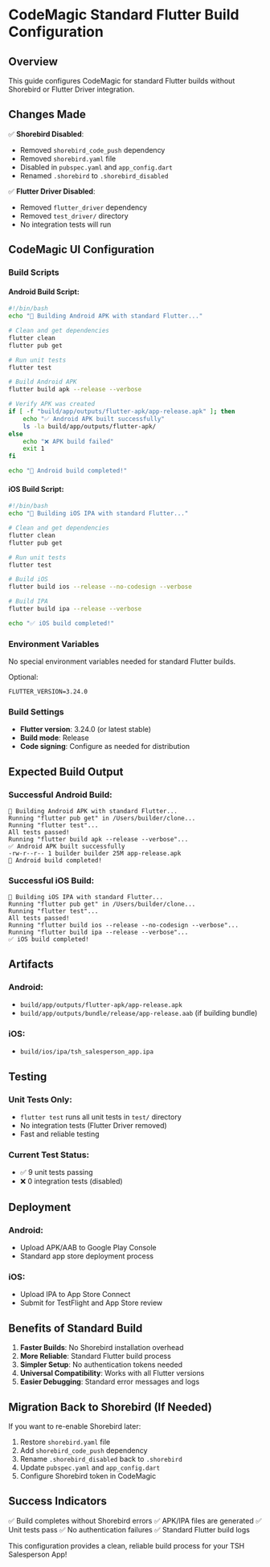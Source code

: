 # CodeMagic Standard Flutter Build Configuration

## Overview
This guide configures CodeMagic for standard Flutter builds without Shorebird or Flutter Driver integration.

## Changes Made
✅ **Shorebird Disabled**:
- Removed `shorebird_code_push` dependency
- Removed `shorebird.yaml` file
- Disabled in `pubspec.yaml` and `app_config.dart`
- Renamed `.shorebird` to `.shorebird_disabled`

✅ **Flutter Driver Disabled**:
- Removed `flutter_driver` dependency
- Removed `test_driver/` directory
- No integration tests will run

## CodeMagic UI Configuration

### **Build Scripts**

#### **Android Build Script:**
```bash
#!/bin/bash
echo "🤖 Building Android APK with standard Flutter..."

# Clean and get dependencies
flutter clean
flutter pub get

# Run unit tests
flutter test

# Build Android APK
flutter build apk --release --verbose

# Verify APK was created
if [ -f "build/app/outputs/flutter-apk/app-release.apk" ]; then
    echo "✅ Android APK built successfully"
    ls -la build/app/outputs/flutter-apk/
else
    echo "❌ APK build failed"
    exit 1
fi

echo "🎉 Android build completed!"
```

#### **iOS Build Script:**
```bash
#!/bin/bash
echo "🍎 Building iOS IPA with standard Flutter..."

# Clean and get dependencies
flutter clean
flutter pub get

# Run unit tests
flutter test

# Build iOS
flutter build ios --release --no-codesign --verbose

# Build IPA
flutter build ipa --release --verbose

echo "✅ iOS build completed!"
```

### **Environment Variables**
No special environment variables needed for standard Flutter builds.

Optional:
```
FLUTTER_VERSION=3.24.0
```

### **Build Settings**
- **Flutter version**: 3.24.0 (or latest stable)
- **Build mode**: Release
- **Code signing**: Configure as needed for distribution

## Expected Build Output

### **Successful Android Build:**
```
🤖 Building Android APK with standard Flutter...
Running "flutter pub get" in /Users/builder/clone...
Running "flutter test"...
All tests passed!
Running "flutter build apk --release --verbose"...
✅ Android APK built successfully
-rw-r--r-- 1 builder builder 25M app-release.apk
🎉 Android build completed!
```

### **Successful iOS Build:**
```
🍎 Building iOS IPA with standard Flutter...
Running "flutter pub get" in /Users/builder/clone...
Running "flutter test"...
All tests passed!
Running "flutter build ios --release --no-codesign --verbose"...
Running "flutter build ipa --release --verbose"...
✅ iOS build completed!
```

## Artifacts

### **Android:**
- `build/app/outputs/flutter-apk/app-release.apk`
- `build/app/outputs/bundle/release/app-release.aab` (if building bundle)

### **iOS:**
- `build/ios/ipa/tsh_salesperson_app.ipa`

## Testing

### **Unit Tests Only:**
- `flutter test` runs all unit tests in `test/` directory
- No integration tests (Flutter Driver removed)
- Fast and reliable testing

### **Current Test Status:**
- ✅ 9 unit tests passing
- ❌ 0 integration tests (disabled)

## Deployment

### **Android:**
- Upload APK/AAB to Google Play Console
- Standard app store deployment process

### **iOS:**
- Upload IPA to App Store Connect
- Submit for TestFlight and App Store review

## Benefits of Standard Build

1. **Faster Builds**: No Shorebird installation overhead
2. **More Reliable**: Standard Flutter build process
3. **Simpler Setup**: No authentication tokens needed
4. **Universal Compatibility**: Works with all Flutter versions
5. **Easier Debugging**: Standard error messages and logs

## Migration Back to Shorebird (If Needed)

If you want to re-enable Shorebird later:
1. Restore `shorebird.yaml` file
2. Add `shorebird_code_push` dependency
3. Rename `.shorebird_disabled` back to `.shorebird`
4. Update `pubspec.yaml` and `app_config.dart`
5. Configure Shorebird token in CodeMagic

## Success Indicators

✅ Build completes without Shorebird errors
✅ APK/IPA files are generated
✅ Unit tests pass
✅ No authentication failures
✅ Standard Flutter build logs

This configuration provides a clean, reliable build process for your TSH Salesperson App! 